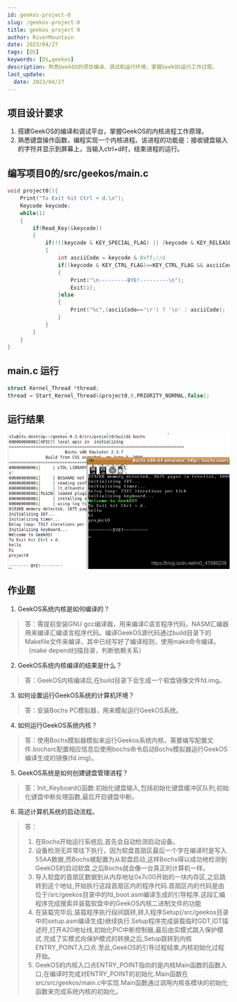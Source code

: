 ```yaml
---
id: geekos-project-0
slug: /geekos-project-0
title: geekos project 0
author: RiverMountain  
date: 2023/04/27
tags: [OS]  
keywords: [OS,geekos]
description: 熟悉GeekOS的项目编译、调试和运行环境，掌握GeekOS运行工作过程。
last_update:
  date: 2023/04/27
---  
```

## 项目设计要求

1. 搭建GeekOS的编译和调试平台，掌握GeekOS的内核进程工作原理。  
2. 熟悉键盘操作函数，编程实现一个内核进程。该进程的功能是：接收键盘输入的字符并显示到屏幕上，当输入ctrl+d时，结束进程的运行。

## 编写项目0的/src/geekos/main.c

```c title="### /src/geekos/main.c"
void project0(){
    Print("To Exit hit Ctrl + d.\n");
    Keycode keycode;
    while(1)
    {
        if(Read_Key(&keycode))
        {
            if(!((keycode & KEY_SPECIAL_FLAG) || (keycode & KEY_RELEASE_FLAG)))// 不是特殊键或者弹起
            {
                int asciiCode = keycode & 0xff;//d
                if((keycode & KEY_CTRL_FLAG)==KEY_CTRL_FLAG && asciiCode=='d')//ctrl+d
                {
                    Print("\n---------BYE!---------\n");
                    Exit(1);
                }else
                {
                    Print("%c",(asciiCode=='\r') ? '\n' : asciiCode);
                }
            }
        }
    }
}
```

## main.c 运行

```c title="main.c"
struct Kernel_Thread *thread;
thread = Start_Kernel_Thread(&project0,0,PRIORITY_NORMAL,false);

```
## 运行结果

![](assets/geekos%20project%200/image-20230427093854.png)

## 作业题
1. GeekOS系统内核是如何编译的？
> 答：需提前安装GNU gcc编译器，用来编译C语言程序代码，NASM汇编器用来编译汇编语言程序代码。编译GeekOS源代码通过build目录下的Makefile文件来编译，其中已经写好了编译规则，使用make命令编译。（make depend扫描目录，判断依赖关系）
2. GeekOS系统内核编译的结果是什么？
> 答：GeekOS内核编译后,在build目录下会生成一个软盘镜像文件fd.img。
3. 如何设置运行GeekOS系统的计算机环境？
> 答：安装Bochs PC模拟器，用来模拟运行GeekOS系统。
4. 如何运行GeekOS系统内核？
> 答：使用Bochs模拟器模拟来运行Geekos系统内核，需要编写配置文件.bochsrc配置相应信息后使用bochs命令启动Bochs模拟器运行GeekOS编译生成的镜像(fd.img)。
5. GeekOS系统是如何创建键盘管理进程？
> 答：Init_Keyboard()函数:初始化键盘输入,包括初始化键盘缓冲区队列,初始化键盘中断处理函数,最后开启键盘中断。
6. 简述计算机系统的启动流程。
> 答：
>1. 在Bochs开始运行系统后,首先会自动检测启动设备。
>2. 设备检测无异常往下执行，因为软盘首扇区最后一个字在编译时是写入55AA数据,而Bochs被配置为从软盘启动,这样Bochs得以成功地检测到GeekOS的启动软盘.之后Bochs就会像一台真正的计算机一样。
>3. 导入软盘的首扇区数据到从内存地址0x7c00开始的一块内存区,之后跳转到这个地址,开始执行这段首扇区内的程序代码.首扇区内的代码是由位于/src/geekos目录中的fd_boot.asm编译生成的引导程序.这段汇编程序完成搜索并装载软盘中的GeekOS内核二进制文件的功能
>4. 在装载完毕后,装载程序执行段间跳转,转入程序Setup(/src/geekos目录中的setup.asm编译生成)继续执行.Setup程序完成装载临时GDT,IDT描述符,打开A20地址线,初始化PIC中断控制器,最后由实模式跳入保护模式.完成了实模式向保护模式的转换之后,Setup跳转到内核ENTRY_POINT入口点.至此,GeekOS的引导过程结束,内核初始化过程开始。
>5. GeekOS的内核入口点ENTRY_POINT指向的是内核Main函数的函数入口,在编译时完成对ENTRY_POINT的初始化.Main函数在src/src/geekos/main.c中实现.Main函数通过调用内核各模块的初始化函数来完成系统内核的初始化。